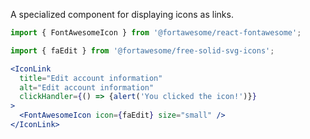 A specialized component for displaying icons as links.

```jsx
import { FontAwesomeIcon } from '@fortawesome/react-fontawesome';

import { faEdit } from '@fortawesome/free-solid-svg-icons';

<IconLink
  title="Edit account information"
  alt="Edit account information"
  clickHandler={() => {alert('You clicked the icon!')}}
>
  <FontAwesomeIcon icon={faEdit} size="small" />
</IconLink>
```
